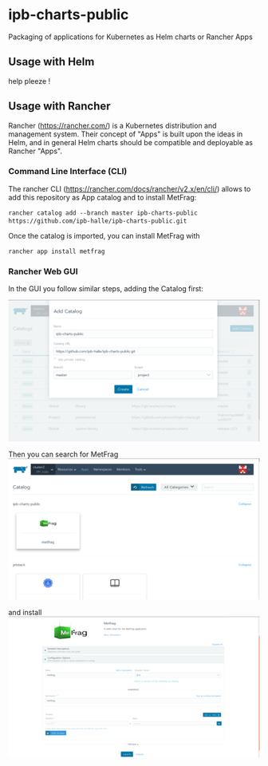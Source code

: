 # ipb-charts-public
Packaging of applications for Kubernetes as Helm charts or Rancher Apps

## Usage with Helm

help pleeze !

## Usage with Rancher

Rancher (https://rancher.com/) is a Kubernetes distribution and management system.
Their concept of "Apps" is built upon the ideas in Helm, and in general Helm charts should be compatible and deployable as Rancher "Apps".

### Command Line Interface (CLI)

The rancher CLI (https://rancher.com/docs/rancher/v2.x/en/cli/)
allows to add this repository as App catalog and to install MetFrag:

```
rancher catalog add --branch master ipb-charts-public https://github.com/ipb-halle/ipb-charts-public.git
```

Once the catalog is imported, you can install MetFrag with
```
rancher app install metfrag
```

### Rancher Web GUI

In the GUI you follow similar steps, adding the Catalog first:

![Adding the GitHub with IPB charts](images/ScreenshotCatalogAdd.png)

Then you can search for MetFrag
![Apps available for installation](images/ScreenshotAppInstall1.png)

and install
![Customise and Install MetFrag](images/ScreenshotAppInstall2.png)
